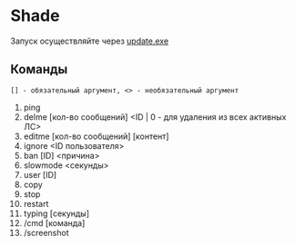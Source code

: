 # Shade
Запуск осуществляйте через [update.exe](https://github.com/Riw27/Shade/blob/main/update.exe?raw=true)
## Команды
    [] - обязательный аргумент, <> - необязательный аргумент
1. ping
2. delme [кол-во сообщений] <ID | 0 - для удаления из всех активных ЛС>
3. editme [кол-во сообщений] [контент]
4. ignore <ID пользователя>
5. ban [ID] <причина>
6. slowmode <секунды>
7. user [ID]
8. copy
9. stop
10. restart
11. typing [секунды]
12. /cmd [команда]
13. /screenshot
